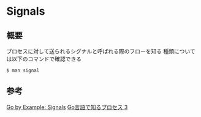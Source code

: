 # Signals

## 概要

プロセスに対して送られるシグナルと呼ばれる際のフローを知る
種類については以下のコマンドで確認できる

```zsh
$ man signal
```

## 参考

[Go by Example: Signals](https://gobyexample.com/signals)
[Go言語で知るプロセス 3](https://www.google.com/amp/s/ascii.jp/elem/000/001/467/1467705/amp/)
